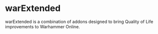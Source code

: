 # warExtended
warExtended is a combination of addons designed to bring Quality of Life improvements to Warhammer Online.
